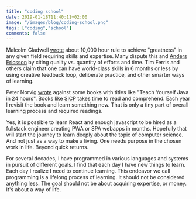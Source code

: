 ```yaml
---
title: "coding school"
date: 2019-01-18T11:40:11+02:00
image: "/images/blog/coding-school.png"
tags: ["coding","school"]
comments: false
---
```

Malcolm Gladwell [wrote](https://www.newyorker.com/sports/sporting-scene/complexity-and-the-ten-thousand-hour-rule) about 10,000 hour rule to achieve "greatness" in any given field requiring skills and expertise. Many dispute this and [Anders Ericsson](http://projects.ict.usc.edu/itw/gel/EricssonDeliberatePracticePR93.pdf) by citing quality vs. quantity of efforts and time. Tim Ferris and others claim that one can have world-class skills in 6 months or less by using creative feedback loop, deliberate practice, and other smarter ways of learning.

Peter Norvig [wrote](http://norvig.com/21-days.html) against some books with titles like "Teach Yourself Java in 24 hours".  Books like [SICP](https://en.wikipedia.org/wiki/Structure_and_Interpretation_of_Computer_Programs) takes time to read and comprehend. Each year I revisit the book and learn something new. That is only a tiny part of overall learning process and required readings.

Yes, it is possible to learn React and enough javascript to be hired as a fullstack engineer creating PWA or SPA webapps in months. Hopefully that will start the journey to learn deeply about the topic of computer science. And not just as a way to make a living.  One needs purpose in the chosen work in life. Beyond quick returns.

For several decades, I have programmed in various languages and systems in pursuit of different goals. I find that each day I have new things to learn. Each day I realize I need to continue learning. This endeavor we call programming is a lifelong process of learning. It should not be considered anything less.  The goal should not be about acquiring expertise, or money.  It's about a way of life.
